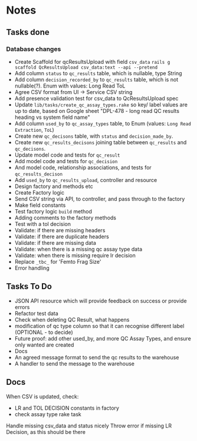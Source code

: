 # Notes

## Tasks done

### Database changes

- Create Scaffold for qcResultsUpload with field `csv_data`
  `rails g scaffold QcResultsUpload csv_data:text --api --pretend`
- Add column `status` to `qc_results` table, which is nullable, type String
- Add column `decision_recorded_by` to `qc_results` table, which is not nullable(?). Enum with values:
  Long Read
  ToL
- Agree CSV format from UI -> Service
  CSV string
- Add presence validation test for csv_data to QcResultsUpload spec
- Update `lib/tasks/create_qc_assay_types.rake` so key/ label values are up to date, based on Google sheet "DPL-478 - long read QC results heading vs system field name"
- Add column `used_by` to `qc_assay_types` table, to Enum (values: `Long Read Extraction`, `ToL`)
- Create new `qc_decisons` table, with `status` and `decision_made_by`.
- Create new `qc_results_decisons` joining table between `qc_results` and `qc_decisons`.
- Update model code and tests for `qc_result`
- Add model code and tests for `qc_decision`
- And model code, relationship associations, and tests for `qc_results_decison`
- Add `used_by` to `qc_results_upload`, controller and resource
- Design factory and methods etc
- Create Factory logic
- Send CSV string via API, to controller, and pass through to the factory
- Make field constants
- Test factory logic `build` method
- Adding comments to the factory methods
- Test with a tol decision
- Validate: if there are missing headers
- Validate: if there are duplicate headers
- Validate: if there are missing data
- Validate: when there is a missing qc assay type data
- Validate: when there is missing require lr decision
- Replace `_tbc_` for 'Femto Frag Size'
- Error handling

## Tasks To Do

- JSON API resource which will provide feedback on success or provide errors
- Refactor test data
- Check when deleting QC Result, what happens
- modification of qc type column so that it can recognise different label (OPTIONAL - to decide)
- Future proof: add other used_by, and more QC Assay Types, and ensure only wanted are created
- Docs
- An agreed message format to send the qc results to the warehouse
- A handler to send the message to the warehouse

## Docs

When CSV is updated, check:

- LR and TOL DECISION constants in factory
- check assay type rake task

Handle missing csv_data and status nicely
Throw error if missing LR Decision, as this should be there
